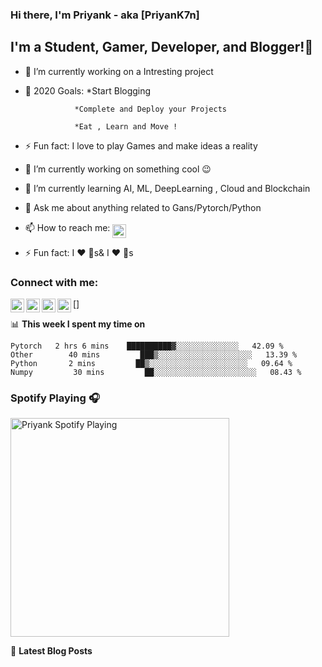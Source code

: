 ### Hi there, I'm Priyank  - aka [PriyanK7n]
## I'm a Student, Gamer, Developer, and Blogger!👋

- 🔭 I’m currently working on a Intresting project
- 🥅 2020 Goals: *Start Blogging

                 *Complete and Deploy your Projects 
                 
                 *Eat , Learn and Move !
- ⚡ Fun fact: I love to play Games and make ideas a reality
- 🔭 I’m currently working on something cool :wink:
- 🌱 I’m currently learning AI, ML, DeepLearning , Cloud and Blockchain
- 💬 Ask me about anything related to Gans/Pytorch/Python 
- 📫 How to reach me: 
[<img align="middle" alt="PriyanK7n | Twitter" width="22px" src="https://cdn.jsdelivr.net/npm/simple-icons@v3/icons/twitter.svg" />][twitter]
- ⚡ Fun fact: I :heart: :dog:s&
              I :heart: :pizza:s
### Connect with me:             
[<img align="left" alt="PriyanK7n | YouTube" width="22px" src="https://cdn.jsdelivr.net/npm/simple-icons@v3/icons/youtube.svg" />]
[<img align="left" alt="PriyanK7n | Twitter" width="22px" src="https://cdn.jsdelivr.net/npm/simple-icons@v3/icons/twitter.svg" />][twitter]
[<img align="left" alt="PriyanK7n | LinkedIn" width="22px" src="https://cdn.jsdelivr.net/npm/simple-icons@v3/icons/linkedin.svg" />][linkedin]
[<img align="left" alt="PriyanK7n | Instagram" width="22px" src="https://cdn.jsdelivr.net/npm/simple-icons@v3/icons/instagram.svg" />][instagram]

[twitter]: https://twitter.com/PriyanK_7n
[youtube]: https://www.youtube.com/channel/UCB57bZrN3qlNyqaA_g-ML6g
[instagram]: https://instagram.com/priyank_negi_awesome
[linkedin]: https://linkedin.com/in/priyank-negi-707019195

📊 **This week I spent my time on**
<!--START_SECTION:waka-->
```text
Pytorch   2 hrs 6 mins    ██████████▓░░░░░░░░░░░░░░   42.09 % 
Other        40 mins         ███▒░░░░░░░░░░░░░░░░░░░░░   13.39 % 
Python       2 mins         ██▒░░░░░░░░░░░░░░░░░░░░░░   09.64 % 
Numpy         30 mins         ██░░░░░░░░░░░░░░░░░░░░░░░   08.43 % 
```
<!--END_SECTION:waka-->

### Spotify Playing 🎧
[<img src="https://now-playing-codestackr.vercel.app/api/spotify-playing" alt="Priyank Spotify Playing" width="350" />](https://open.spotify.com/user/swyqyimdc12jajde4vpwd2x1b)

📕 **Latest Blog Posts**
<!-- BLOG-POST-LIST:START -->

<!-- BLOG-POST-LIST:END -->



